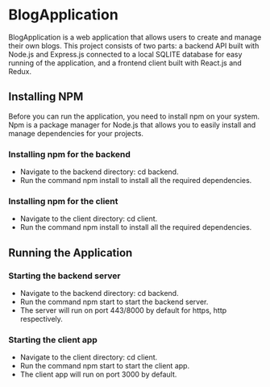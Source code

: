 # BlogApplication
BlogApplication is a web application that allows users to create and manage their own blogs. This project consists of two parts: a backend API built with Node.js 
and Express.js connected to a local SQLITE database for easy running of the application, and a frontend client built with React.js and Redux.

## Installing NPM
Before you can run the application, you need to install npm on your system. Npm is a package manager for Node.js that allows you to easily install and manage dependencies for your projects.

### Installing npm for the backend
- Navigate to the backend directory: cd backend.
- Run the command npm install to install all the required dependencies.

### Installing npm for the client
- Navigate to the client directory: cd client.
- Run the command npm install to install all the required dependencies.

## Running the Application

### Starting the backend server
- Navigate to the backend directory: cd backend.
- Run the command npm start to start the backend server.
- The server will run on port 443/8000 by default for https, http respectively.

### Starting the client app
- Navigate to the client directory: cd client.
- Run the command npm start to start the client app.
- The client app will run on port 3000 by default.
